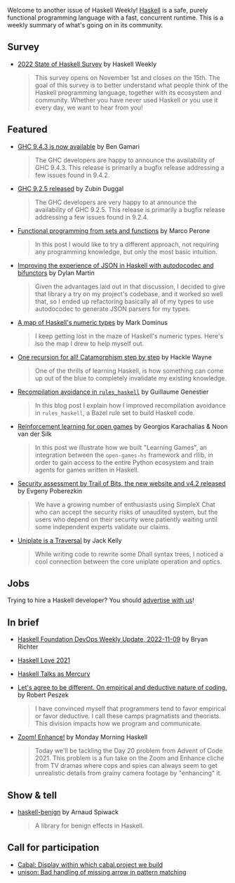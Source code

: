 Welcome to another issue of Haskell Weekly!
[Haskell](https://www.haskell.org) is a safe, purely functional programming language with a fast, concurrent runtime.
This is a weekly summary of what's going on in its community.

## Survey

<!-- Runs from 2022-11-03 to 2022-11-10. -->
- [2022 State of Haskell Survey](https://haskellweekly.news/survey/2022.html) by Haskell Weekly
  > This survey opens on November 1st and closes on the 15th. The goal of this survey is to better understand what people think of the Haskell programming language, together with its ecosystem and community. Whether you have never used Haskell or you use it every day, we want to hear from you!

## Featured

- [GHC 9.4.3 is now available](https://discourse.haskell.org/t/ghc-9-4-3-is-now-available/5268?u=taylorfausak) by Ben Gamari
  > The GHC developers are happy to announce the availability of GHC 9.4.3. This release is primarily a bugfix release addressing a few issues found in 9.4.2.

- [GHC 9.2.5 released](https://discourse.haskell.org/t/ghc-9-2-5-released/5275?u=taylorfausak) by Zubin Duggal
  > The GHC developers are very happy to at announce the availability of GHC 9.2.5. This release is primarily a bugfix release addressing a few issues found in 9.2.4.

- [Functional programming from sets and functions](https://www.tweag.io/blog/2022-11-08-functional-programming-from-sets-and-functions/) by Marco Perone
  > In this post I would like to try a different approach, not requiring any programming knowledge, but only the most basic intuition.

- [Improving the experience of JSON in Haskell with autodocodec and bifunctors](https://www.dylanamartin.com/2022/11/08/improving-the-aeson-experience.html) by Dylan Martin
  > Given the advantages laid out in that discussion, I decided to give that library a try on my project's codebase, and it worked so well that, so I ended up refactoring basically all of my types to use autodocodec to generate JSON parsers for my types.

- [A map of Haskell's numeric types](https://blog.plover.com/prog/haskell/numbers.html) by Mark Dominus
  > I keep getting lost in the maze of Haskell's numeric types. Here's lso the map I drew to help myself out.

- [One recursion for all! Catamorphism step by step](https://hacklewayne.com/one-recursion-for-all-catamorphism-step-by-step) by Hackle Wayne
  > One of the thrills of learning Haskell, is how something can come up out of the blue to completely invalidate my existing knowledge.

- [Recompilation avoidance in `rules_haskell`](https://www.tweag.io/blog/2022-11-03-blog_recompilation/) by Guillaume Genestier
  > In this blog post I explain how I improved recompilation avoidance in `rules_haskell`, a Bazel rule set to build Haskell code.

- [Reinforcement learning for open games](https://www.tweag.io/blog/2022-11-10-learning-games-with-rllib/) by Georgios Karachalias & Noon van der Silk
  > In this post we illustrate how we built "Learning Games", an integration between the `open-games-hs` framework and rllib, in order to gain access to the entire Python ecosystem and train agents for games written in Haskell.

- [Security assessment by Trail of Bits, the new website and v4.2 released](https://simplex.chat/blog/20221108-simplex-chat-v4.2-security-audit-new-website.html) by Evgeny Poberezkin
  > We have a growing number of enthusiasts using SimpleX Chat who can accept the security risks of unaudited system, but the users who depend on their security were patiently waiting until some independent experts validate our claims.

- [Uniplate is a Traversal](http://jackkelly.name/blog/archives/2022/10/30/uniplate_is_a_traversal/index.html) by Jack Kelly
  > While writing code to rewrite some Dhall syntax trees, I noticed a cool connection between the core uniplate operation and optics.

## Jobs

Trying to hire a Haskell developer?
You should [advertise with us](https://haskellweekly.news/advertising.html)!

## In brief

- [Haskell Foundation DevOps Weekly Update, 2022-11-09](https://discourse.haskell.org/t/haskell-foundation-devops-weekly-update-2022-11-09/5285?u=taylorfausak) by Bryan Richter

- [Haskell Love 2021](https://www.youtube.com/playlist?list=PLBqWQH1MiwBTwo2wrwINAorzXRumxO41s)

- [Haskell Talks as Mercury](https://www.youtube.com/playlist?list=PL_ay66lsB3X7t_LswomQ6vT9cXFzzEXd-)

- [Let's agree to be different. On empirical and deductive nature of coding.](https://rpeszek.github.io/posts/2022-11-07-empirical-programming.html) by Robert Peszek
  > I have convinced myself that programmers tend to favor empirical or favor deductive. I call these camps pragmatists and theorists. This division impacts how we program and communicate.

- [Zoom! Enhance!](https://mmhaskell.com/blog/2022/11/7/zoom-enhance) by Monday Morning Haskell
  > Today we'll be tackling the Day 20 problem from Advent of Code 2021. This problem is a fun take on the Zoom and Enhance cliche from TV dramas where cops and spies can always seem to get unrealistic details from grainy camera footage by "enhancing" it.

## Show & tell

- [haskell-benign](https://github.com/aspiwack/haskell-benign/tree/bc157ad44e688f32f876f553fc0d84acde03e09d) by Arnaud Spiwack
  > A library for benign effects in Haskell.

## Call for participation

- [Cabal: Display within which cabal.project we build](https://github.com/haskell/cabal/issues/8519)
- [unison: Bad handling of missing arrow in pattern matching](https://github.com/unisonweb/unison/issues/3584)
